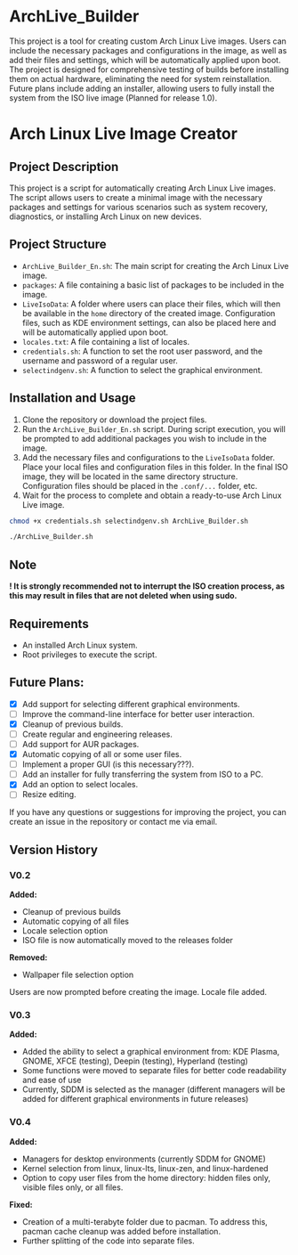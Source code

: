 # ArchLive_Builder

This project is a tool for creating custom Arch Linux Live images. Users can include the necessary packages and configurations in the image, as well as add their files and settings, which will be automatically applied upon boot. The project is designed for comprehensive testing of builds before installing them on actual hardware, eliminating the need for system reinstallation. Future plans include adding an installer, allowing users to fully install the system from the ISO live image (Planned for release 1.0).

# Arch Linux Live Image Creator

## Project Description

This project is a script for automatically creating Arch Linux Live images. The script allows users to create a minimal image with the necessary packages and settings for various scenarios such as system recovery, diagnostics, or installing Arch Linux on new devices.

## Project Structure

- `ArchLive_Builder_En.sh`: The main script for creating the Arch Linux Live image.
- `packages`: A file containing a basic list of packages to be included in the image.
- `LiveIsoData`: A folder where users can place their files, which will then be available in the `home` directory of the created image. Configuration files, such as KDE environment settings, can also be placed here and will be automatically applied upon boot.
- `locales.txt`: A file containing a list of locales.
- `credentials.sh`: A function to set the root user password, and the username and password of a regular user.
- `selectindgenv.sh`: A function to select the graphical environment.

## Installation and Usage

1. Clone the repository or download the project files.
2. Run the `ArchLive_Builder_En.sh` script. During script execution, you will be prompted to add additional packages you wish to include in the image.
3. Add the necessary files and configurations to the `LiveIsoData` folder. Place your local files and configuration files in this folder. In the final ISO image, they will be located in the same directory structure. Configuration files should be placed in the `.conf/...` folder, etc.
4. Wait for the process to complete and obtain a ready-to-use Arch Linux Live image.

```bash
chmod +x credentials.sh selectindgenv.sh ArchLive_Builder.sh
```

```bash
./ArchLive_Builder.sh
```

## Note
**! It is strongly recommended not to interrupt the ISO creation process, as this may result in files that are not deleted when using sudo.**

## Requirements

- An installed Arch Linux system.
- Root privileges to execute the script.

## Future Plans:

- [x] Add support for selecting different graphical environments.
- [ ] Improve the command-line interface for better user interaction.
- [x] Cleanup of previous builds.
- [ ] Create regular and engineering releases.
- [ ] Add support for AUR packages.
- [x] Automatic copying of all or some user files.
- [ ] Implement a proper GUI (is this necessary???).
- [ ] Add an installer for fully transferring the system from ISO to a PC.
- [x] Add an option to select locales.
- [ ] Resize editing.

If you have any questions or suggestions for improving the project, you can create an issue in the repository or contact me via email.

## Version History
### V0.2

**Added:**
- Cleanup of previous builds
- Automatic copying of all files
- Locale selection option
- ISO file is now automatically moved to the releases folder

**Removed:**
- Wallpaper file selection option

Users are now prompted before creating the image.
Locale file added.

### V0.3
**Added:**
- Added the ability to select a graphical environment from: KDE Plasma, GNOME, XFCE (testing), Deepin (testing), Hyperland (testing)
- Some functions were moved to separate files for better code readability and ease of use
- Currently, SDDM is selected as the manager (different managers will be added for different graphical environments in future releases)

### V0.4
**Added:**
- Managers for desktop environments (currently SDDM for GNOME)
- Kernel selection from linux, linux-lts, linux-zen, and linux-hardened
- Option to copy user files from the home directory: hidden files only, visible files only, or all files.

**Fixed:**
- Creation of a multi-terabyte folder due to pacman. To address this, pacman cache cleanup was added before installation.
- Further splitting of the code into separate files.
